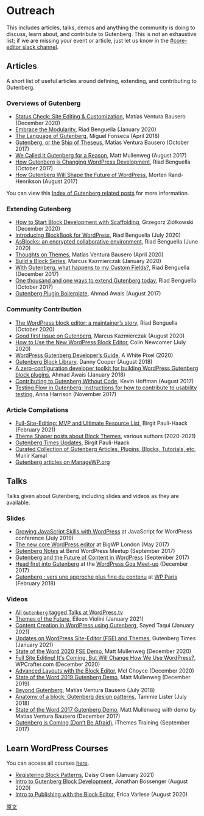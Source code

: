 # Outreach

This includes articles, talks, demos and anything the community is doing to discuss, learn about, and contribute to Gutenberg. This is not an exhaustive list; if we are missing your event or article, just let us know in the [#core-editor slack channel](https://make.wordpress.org/chat/).

## Articles

A short list of useful articles around defining, extending, and contributing to Gutenberg.

### Overviews of Gutenberg
- [Status Check: Site Editing & Customization](https://make.wordpress.org/core/2020/12/10/status-check-site-editing-and-customization/), Matías Ventura Bausero (December 2020)
- [Embrace the Modularity](https://riad.blog/2020/01/28/embrace-the-modularity/), Riad Benguella (January 2020)
- [The Language of Gutenberg](https://lamda.blog/2018/04/22/the-language-of-gutenberg/), Miguel Fonseca (April 2018)
- [Gutenberg, or the Ship of Theseus](https://matiasventura.com/post/gutenberg-or-the-ship-of-theseus/), Matías Ventura Bausero (October 2017)
- [We Called It Gutenberg for a Reason](https://ma.tt/2017/08/we-called-it-gutenberg-for-a-reason/), Matt Mullenweg (August 2017)
- [How Gutenberg is Changing WordPress Development](https://riad.blog/2017/10/06/how-gutenberg-is-changing-wordpress-development/), Riad Benguella (October 2017)
- [How Gutenberg Will Shape the Future of WordPress](https://www.linkedin.com/pulse/gutenberg-morten-rand-hendriksen/), Morten Rand-Henrikson (August 2017)

You can view this [Index of Gutenberg related posts](https://make.wordpress.org/core/handbook/references/keeping-up-with-gutenberg-index/) for more information. 

### Extending Gutenberg
- [How to Start Block Development with Scaffolding](https://gziolo.pl/2020/12/22/how-to-start-block-development-with-scaffolding/), Grzegorz Ziółkowski (December 2020)
- [Introducing BlockBook for WordPress](https://riad.blog/2020/07/22/introducing-blockbook-for-wordpress/), Riad Benguella (July 2020)
- [AsBlocks: an encrypted collaborative environment](https://riad.blog/2020/06/11/write-as-blocks-in-an-encrypted-collaborative-environment/), Riad Benguella (June 2020) 
- [Thoughts on Themes](https://matiasventura.com/post/thoughts-on-themes/), Matías Ventura Bausero (April 2020)
- [Build a Block Series](https://mkaz.blog/code/build-a-block-series-1/), Marcus Kazmierczak (January 2020)
- [With Gutenberg, what happens to my Custom Fields?](https://riad.blog/2017/12/11/with-gutenberg-what-happens-to-my-custom-fields/), Riad Benguella (December 2017)
- [One thousand and one ways to extend Gutenberg today](https://riad.blog/2017/10/16/one-thousand-and-one-way-to-extend-gutenberg-today/), Riad Benguella (October 2017)
- [Gutenberg Plugin Boilerplate](https://github.com/ahmadawais/Gutenberg-Boilerplate/), Ahmad Awais (August 2017)

### Community Contribution
- [The WordPress block editor: a maintainer’s story](https://riad.blog/2020/10/26/the-wordpress-block-editor-a-maintainers-story/), Riad Benguella (October 2020)
- [Good first issue on Gutenberg](https://mkaz.blog/code/good-first-issue-on-gutenberg/), Marcus Kazmierczak (August 2020)
- [How to Use the New WordPress Block Editor](https://www.codeinwp.com/blog/wordpress-gutenberg-guide/), Colin Newcomer (July 2020)
- [WordPress Gutenberg Developer’s Guide](https://awhitepixel.com/guides/wordpress-gutenberg-developers-guide/), A White Pixel (2020)
- [Gutenberg Block Library](https://editorblockswp.com/library), Danny Cooper (August 2018)
- [A zero-configuration developer toolkit for building WordPress Gutenberg block plugins](https://ahmadawais.com/create-guten-block-toolkit/), Ahmad Awais (January 2018)
- [Contributing to Gutenberg Without Code](https://wordimpress.com/a-pot-stirrer-amongst-chefs-contributing-to-gutenberg-without-code/), Kevin Hoffman (August 2017)
- [Testing Flow in Gutenberg: Instructions for how to contribute to usability testing](https://make.wordpress.org/test/2017/11/22/testing-flow-in-gutenberg/), Anna Harrison (November 2017)

### Article Compilations
- [Full-Site-Editing: MVP and Ultimate Resource List](https://gutenbergtimes.com/full-site-editing/), Birgit Pauli-Haack (February 2021)
- [Theme Shaper posts about Block Themes](https://themeshaper.com/tag/block-based-themes/), various authors (2020-2021)
- [Gutenberg Times Updates](https://gutenbergtimes.com/category/updates/), Birgit Pauli-Haack
- [Curated Collection of Gutenberg Articles, Plugins, Blocks, Tutorials, etc](http://gutenberghub.com/), Munir Kamal
- [Gutenberg articles on ManageWP.org](https://managewp.org/search?q=gutenberg)


## Talks

Talks given about Gutenberg, including slides and videos as they are available.

### Slides
- [Growing JavaScript Skills with WordPress](https://gziolo.pl/2019/07/15/growing-javascript-skills-with-wordpress/) at JavaScript for WordPress conference (July 2019)
- [The new core WordPress editor](http://kimb.me/talk-bigwp-london-new-core-wordpress-editor/) at BigWP London (May 2017)
- [Gutenberg Notes](http://haiku2.com/2017/09/bend-wordpress-meetup-gutenberg-notes/) at Bend WordPress Meetup (September 2017)
- [Gutenberg and the Future of Content in WordPress](https://www.slideshare.net/andrewmduthie/gutenberg-and-the-future-of-content-in-wordpress) (September 2017)
- [Head first into Gutenberg](https://speakerdeck.com/prtksxna/head-first-into-gutenberg) at the [WordPress Goa Meet-up](https://www.meetup.com/WordPressGoa/events/245275573/) (December 2017)
- [Gutenberg : vers une approche plus fine du contenu](https://imathi.eu/2018/02/16/gutenberg-vers-une-approche-plus-fine-du-contenu/) at [WP Paris](https://wpparis.fr/) (February 2018)

### Videos
- [All `Gutenberg` tagged Talks at WordPress.tv](https://wordpress.tv/tag/gutenberg/)
- [Themes of the Future](https://wordpress.tv/2021/01/21/eileen-violini-themes-of-the-future-the-new-frontier-of-gutenberg-block-based-themes-and-theme-development/), Eileen Violini (January 2021)
- [Content Creation in WordPress using Gutenberg](https://wordpress.tv/2021/02/06/sayed-taqui-content-creation-in-wordpress-using-gutenberg/), 
Sayed Taqui (January 2021)
- [Updates on WordPress Site-Editor (FSE) and Themes](https://www.youtube.com/watch?v=z-5OJq-OBjI&t), Gutenberg Times (January 2021)
- [State of the Word 2020 FSE Demo](https://youtu.be/QI3qCoiuG3w?t=1279), Matt Mullenweg (December 2020)
- [Full Site Editing! It's Coming, But Will Change How We Use WordPress?](https://www.youtube.com/watch?v=JHxsDSAImn0), WPCrafter.com (December 2020)
- [Advanced Layouts with the Block Editor](https://wordpress.tv/2020/12/06/advanced-layouts-with-the-block-editor/), Mel Choyce (December 2020)
- [State of the Word 2019 Gutenberg Demo](https://www.youtube.com/watch?v=LezbkeV059Q), Matt Mullenweg (December 2019)
- [Beyond Gutenberg](https://wordpress.tv/2018/07/09/matias-ventura-beyond-gutenberg/), Matías Ventura Bausero (July 2018)
- [Anatomy of a block: Gutenberg design patterns](https://wordpress.tv/2018/07/08/tammie-lister-anatomy-of-a-block-gutenberg-design-patterns/), Tammie Lister (July 2018)
- [State of the Word 2017 Gutenberg Demo](https://youtu.be/XOY3ZUO6P0k?t=2100), Matt Mullenweg with demo by Matías Ventura Bausero (December 2017)
- [Gutenberg is Coming (Don’t Be Afraid)](https://training.ithemes.com/webinar/gutenberg-is-coming-dont-be-afraid/), iThemes Training (September 2017)

## Learn WordPress Courses

You can access all courses [here](https://learn.wordpress.org/).
- [Registering Block Patterns](https://learn.wordpress.org/workshop/registering-block-patterns/), Daisy Olsen (January 2021)
- [Intro to Gutenberg Block Development](https://learn.wordpress.org/workshop/intro-to-gutenberg-block-development/), Jonathan Bossenger (August 2020)
- [Intro to Publishing with the Block Editor](https://learn.wordpress.org/workshop/intro-to-publishing-with-the-block-editor/), Erica Varlese (August 2020)

[原文](https://github.com/WordPress/gutenberg/blob/HEAD/docs/contributors/outreach.md)
